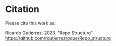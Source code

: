 # Citation

Please cite this work as:

Ricardo Gutierrez. 2023. "Repo Structure". https://github.com/rgutierrezroque/Repo_structure
